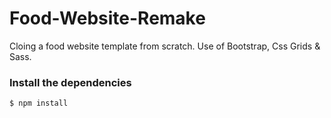 # Food-Website-Remake

Cloing a food website template from scratch. Use of Bootstrap, Css Grids & Sass.

### Install the dependencies

```sh
$ npm install
```
